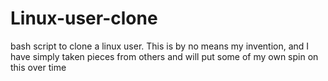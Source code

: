 # Linux-user-clone
bash script to clone a linux user. This is by no means my invention, and I have simply taken pieces from others and will put some of my own spin on this over time 
